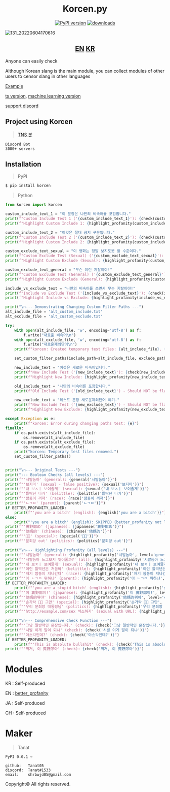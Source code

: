 <div align="center">
  <h1>Korcen.py</h1>
  
  [![PyPI version](https://img.shields.io/pypi/v/korcen.svg?style=flat-square)](https://python.org/pypi/korcen)
  [![downloads](https://img.shields.io/pypi/dm/korcen.svg?style=flat-square)](https://pypi.org/project/korcen/)
</div>

![131_20220604170616](https://user-images.githubusercontent.com/85154556/171998341-9a7439c8-122f-4a9f-beb6-0e0b3aad05ed.png)

<div align="center">
  <h2>
    <a href="https://github.com/Tanat05/korcen">EN</a>
    <a href="https://github.com/Tanat05/korcen/blob/main/readme/KR.md">KR</a>
  </h2>
</div>
Anyone can easily check

Although Korean slang is the main module, you can collect modules of other users to censor slang in other languages

[Example](https://github.com/KR-korcen/Example)

[ts version](https://github.com/KR-korcen/korcen.ts), [machine learning version](https://github.com/KR-korcen/korcen-ml)

[support discord](https://discord.gg/wyTU3ZQBPE)


## Project using Korcen
>[TNS 봇](https://discord.com/api/oauth2/authorize?client_id=848795383751639080&permissions=8&scope=bot%20applications.commands)

```
Discord Bot
3000+ servers
```

## Installation
>PyPI
```sh
$ pip install korcen
```

>Python
```py
from korcen import korcen

custom_include_text_1 = "이 문장은 나만의 비속어를 포함합니다."
print(f"Custom Include Test 1 ('{custom_include_text_1}'): {check(custom_include_text_1)}")
print(f"Highlight Custom Include 1: {highlight_profanity(custom_include_text_1, level='all')}")

custom_include_text_2 = "이것은 절대 금지 구문입니다."
print(f"Custom Include Test 2 ('{custom_include_text_2}'): {check(custom_include_text_2)}")
print(f"Highlight Custom Include 2: {highlight_profanity(custom_include_text_2, level='all')}")

custom_exclude_text_sexual = "이 영화는 정말 보지도못 할 수준이다."
print(f"Custom Exclude Test (Sexual) ('{custom_exclude_text_sexual}'): {check(custom_exclude_text_sexual)}")
print(f"Highlight Custom Exclude (Sexual): {highlight_profanity(custom_exclude_text_sexual, level='all')}")

custom_exclude_text_general = "무슨 이런 지랄이야!"
print(f"Custom Exclude Test (General) ('{custom_exclude_text_general}'): {check(custom_exclude_text_general)}")
print(f"Highlight Custom Exclude (General): {highlight_profanity(custom_exclude_text_general, level='all')}")

include_vs_exclude_text = "나만의 비속어를 쓰면서 무슨 지랄이야!"
print(f"Include vs Exclude Test ('{include_vs_exclude_text}'): {check(include_vs_exclude_text)}")
print(f"Highlight Include vs Exclude: {highlight_profanity(include_vs_exclude_text, level='all')}")

print("\n--- Demonstrating Changing Custom Filter Paths ---")
alt_include_file = 'alt_custom_include.txt'
alt_exclude_file = 'alt_custom_exclude.txt'

try:
    with open(alt_include_file, 'w', encoding='utf-8') as f:
        f.write("새로운 비속어\n")
    with open(alt_exclude_file, 'w', encoding='utf-8') as f:
        f.write("새로운제외단어\n")
    print(f"korcen: Created temporary test files: {alt_include_file}, {alt_exclude_file}")

    set_custom_filter_paths(include_path=alt_include_file, exclude_path=alt_exclude_file)

    new_include_text = "이것은 새로운 비속어입니다."
    print(f"New Include Test ('{new_include_text}'): {check(new_include_text)}")
    print(f"Highlight New Include: {highlight_profanity(new_include_text, level='all')}")

    old_include_text = "나만의 비속어를 포함합니다."
    print(f"Old Include Test ('{old_include_text}') - Should NOT be flagged: {check(old_include_text)}")

    new_exclude_text = "테스트 문장 새로운제외단어 여기."
    print(f"New Exclude Test ('{new_exclude_text}') - Should NOT be flagged: {check(new_exclude_text)}")
    print(f"Highlight New Exclude: {highlight_profanity(new_exclude_text, level='all')}")

except Exception as e:
    print(f"korcen: Error during changing paths test: {e}")
finally:
    if os.path.exists(alt_include_file):
        os.remove(alt_include_file)
    if os.path.exists(alt_exclude_file):
        os.remove(alt_exclude_file)
    print("korcen: Temporary test files removed.")
    set_custom_filter_paths()


print("\n--- Original Tests ---")
print("--- Boolean Checks (all levels) ---")
print(f"'시발놈아' (general): {general('시발놈아')}")
print(f"'보지마' (sexual - false positive): {sexual('보지마')}")
print(f"'내 보ㅈㅣ 보여줄게' (sexual): {sexual('내 보ㅈㅣ 보여줄게')}")
print(f"'틀딱년 나가' (belittle): {belittle('틀딱년 나가')}")
print(f"'깜둥이 꺼져' (race): {race('깜둥이 꺼져')}")
print(f"'ㄴㄱㅁ' (parent): {parent('ㄴㄱㅁ')}")
if BETTER_PROFANITY_LOADED:
    print(f"'you are a bitch' (english): {english('you are a bitch')}")
else:
    print("'you are a bitch' (english): SKIPPED (better_profanity not loaded)")
print(f"'糞野郎め' (japanese): {japanese('糞野郎め')}")
print(f"'他媽的' (chinese): {chinese('他媽的')}")
print(f"'🖕🏻' (special): {special('🖕🏻')}")
print(f"'문죄앙 out' (politics): {politics('문죄앙 out')}")

print("\n--- Highlighting Profanity (all levels) ---")
print(f"'시발놈아' (general): {highlight_profanity('시발놈아', level='general')}")
print(f"'시발놈아 느그보지 찢어줄까?' (all): {highlight_profanity('시발놈아 느그보지 찢어줄까?', level='all')}")
print(f"'내 보ㅈㅣ 보여줄게' (sexual): {highlight_profanity('내 보ㅈㅣ 보여줄게', level='sexual')}")
print(f"'이런 틀딱년은 처음봐' (belittle): {highlight_profanity('이런 틀딱년은 처음봐', level='belittle')}")
print(f"'저기 깜둥이 지나간다' (race): {highlight_profanity('저기 깜둥이 지나간다', level='race')}")
print(f"'아 ㄴㄱㅁ 뭐하냐' (parent): {highlight_profanity('아 ㄴㄱㅁ 뭐하냐', level='parent')}")
if BETTER_PROFANITY_LOADED:
    print(f"'you are a stupid bitch' (english): {highlight_profanity('you are a stupid bitch', level='english')}")
print(f"'이 糞野郎이!' (japanese): {highlight_profanity('이 糞野郎이!', level='japanese')}")
print(f"'他媽的뭐야' (chinese): {highlight_profanity('他媽的뭐야', level='chinese')}")
print(f"'손가락 🖕🏻 그만' (special): {highlight_profanity('손가락 🖕🏻 그만', level='special')}")
print(f"'우리 문죄앙 대통령님' (politics): {highlight_profanity('우리 문죄앙 대통령님', level='politics')}")
print(f"'http://example.com/sex 섹스하자' (sexual with URL): {highlight_profanity('http://example.com/sex 섹스하자', level='sexual')}")

print("\n--- Comprehensive Check Function ---")
print(f"'그냥 일반적인 문장입니다.' (check): {check('그냥 일반적인 문장입니다.')}")
print(f"'시발 이게 말이 되냐' (check): {check('시발 이게 말이 되냐')}")
print(f"'야스각인데?' (check): {check('야스각인데?')}")
if BETTER_PROFANITY_LOADED:
    print(f"'This is absolute bullshit' (check): {check('This is absolute bullshit')}")
print(f"'꺼져, 이 糞野郎아' (check): {check('꺼져, 이 糞野郎아')}")
```

# Modules

KR : Self-produced

EN : [better_profanity](https://github.com/snguyenthanh/better_profanity)

JA : Self-produced

CH : Self-produced

# Maker


>Tanat
```
PyPI 0.0.1 ~

github:   Tanat05
discord:  Tanat#1533
email:    shrbwjd05@gmail.com
```


Copyright© All rights reserved.
